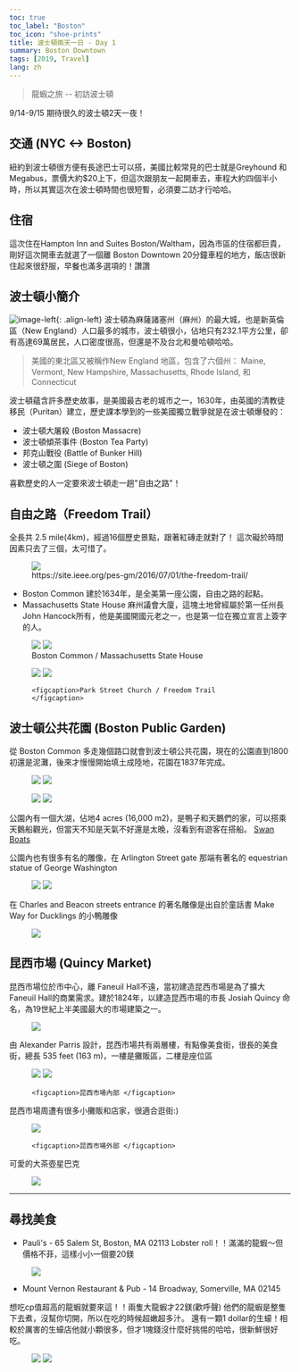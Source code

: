 ```yaml
---
toc: true
toc_label: "Boston"
toc_icon: "shoe-prints"
title: 波士頓兩天一日 - Day 1
summary: Boston Downtown
tags: [2019, Travel]
lang: zh
---
```


> 龍蝦之旅 -- 初訪波士頓

9/14-9/15 期待很久的波士頓2天一夜！

## 交通 (NYC <-> Boston)

紐約到波士頓很方便有長途巴士可以搭，美國比較常見的巴士就是Greyhound 和 Megabus，票價大約$20上下，但這次跟朋友一起開車去，車程大約四個半小時，所以其實這次在波士頓時間也很短暫，必須要二訪才行哈哈。

## 住宿

這次住在Hampton Inn and Suites Boston/Waltham，因為市區的住宿都巨貴，剛好這次開車去就選了一個離 Boston Downtown 20分鐘車程的地方，飯店很新住起來很舒服，早餐也滿多選項的！讚讚

## 波士頓小簡介

![image-left](../assets/images/post3/map.png){: .align-left} 波士頓為麻薩諸塞州（麻州）的最大城，也是新英倫區（New England）人口最多的城市，波士頓很小，佔地只有232.1平方公里，卻有高達69萬居民，人口密度很高，但還是不及台北和曼哈頓哈哈。

> 美國的東北區又被稱作New England 地區，包含了六個州： Maine, Vermont, New Hampshire, Massachusetts, Rhode Island, 和 Connecticut

波士頓蘊含許多歷史故事，是美國最古老的城市之一，1630年，由英國的清教徒移民（Puritan）建立，歷史課本學到的一些美國獨立戰爭就是在波士頓爆發的：
- 波士頓大屠殺 (Boston Massacre)
- 波士頓傾茶事件 (Boston Tea Party)
- 邦克山戰役 (Battle of Bunker Hill)
- 波士頓之圍 (Siege of Boston)

喜歡歷史的人一定要來波士頓走一趟"自由之路"！

## 自由之路（Freedom Trail）

全長共 2.5 mile(4km)，經過16個歷史景點，跟著紅磚走就對了！
這次礙於時間因素只去了三個，太可惜了。

<figure class="half">
    <img src="../assets/images/post3/freedomtrail1.jpg"/>
    <figcaption>https://site.ieee.org/pes-gm/2016/07/01/the-freedom-trail/</figcaption>
</figure>

- Boston Common 建於1634年，是全美第一座公園，自由之路的起點。
- Massachusetts State House 麻州議會大廈，這塊土地曾經屬於第一任州長John Hancock所有，他是美國開國元老之一，也是第一位在獨立宣言上簽字的人。
<figure class="half">
    <img src="../assets/images/post3/freedomtrail2.jpg"/>
    <img src="../assets/images/post3/freedomtrail3.jpg"/>
    <figcaption>Boston Common / Massachusetts State House</figcaption>
</figure>

<figure class="half">
    <img src="../assets/images/post3/freedomtrail4.jpg"/>
    <img src="../assets/images/post3/freedomtrail5.jpg"/>

    <figcaption>Park Street Church / Freedom Trail </figcaption>
</figure>

## 波士頓公共花園 (Boston Public Garden)

從 Boston Common 多走幾個路口就會到波士頓公共花園，現在的公園直到1800初還是泥灘，後來才慢慢開始填土成陸地，花園在1837年完成。

<figure class="half">
    <img src="../assets/images/post3/garden1.jpg"/>
    <img src="../assets/images/post3/garden2.jpg"/>
</figure>

<figure class="half">
    <img src="../assets/images/post3/garden3.jpg"/>
    <img src="../assets/images/post3/garden4.jpg"/>
</figure>

公園內有一個大湖，佔地4 acres (16,000 m2)，是鴨子和天鵝們的家，可以搭乘天鵝船觀光，但當天不知是天氣不好還是太晚，沒看到有遊客在搭船。
[Swan Boats](https://swanboats.com/)

公園內也有很多有名的雕像，在 Arlington Street gate 那端有著名的 equestrian statue of George Washington
<figure class="half">
    <img src="../assets/images/post3/garden5.jpg"/>
    <img src="../assets/images/post3/garden6.jpg"/>
</figure>

在 Charles and Beacon streets entrance 的著名雕像是出自於童話書 Make Way for Ducklings 的小鴨雕像

<figure>
    <img src="../assets/images/post3/garden7.jpg"/>
</figure>


## 昆西市場 (Quincy Market)

昆西市場位於市中心，離 Faneuil Hall不遠，當初建造昆西市場是為了擴大Faneuil Hall的商業需求。建於1824年，以建造昆西市場的市長 Josiah Quincy 命名，為19世紀上半美國最大的市場建築之一。
<figure>
    <img src="../assets/images/post3/qm1.jpg"/>
</figure>

由 Alexander Parris 設計，昆西市場共有兩層樓，有點像美食街，很長的美食街，總長 535 feet (163 m)，一樓是攤販區，二樓是座位區

<figure>
    <img src="../assets/images/post3/qm2.jpg"/>
    <img src="../assets/images/post3/qm3.jpg"/>

    <figcaption>昆西市場內部 </figcaption>
</figure>

昆西市場周遭有很多小攤販和店家，很適合逛街:)

<figure class="half">
    <img src="../assets/images/post3/qm4.jpg"/>

    <figcaption>昆西市場外部 </figcaption>
</figure>

可愛的大茶壺星巴克
<figure>
    <img src="../assets/images/post3/starbucks.jpg"/>
</figure>

---
## 尋找美食

- Pauli's - 65 Salem St, Boston, MA 02113
Lobster roll！！滿滿的龍蝦～但價格不菲，這樣小小一個要20鎂
<figure class="half">
    <img src="../assets/images/post3/lobster_roll.jpg"/>
</figure>

- Mount Vernon Restaurant & Pub - 14 Broadway, Somerville, MA 02145

想吃cp值超高的龍蝦就要來這！！兩隻大龍蝦才22鎂(歡呼聲)
他們的龍蝦是整隻下去煮，沒幫你切開，所以在吃的時候超嫩超多汁。
還有一顆1 dollar的生蠔！相較於厲害的生蠔店他就小顆很多，但才1塊錢沒什麼好挑惕的哈哈，很新鮮很好吃。
<figure class="half">
    <img src="../assets/images/post3/food1.jpg"/>
    <img src="../assets/images/post3/food2.jpg"/>
</figure>
